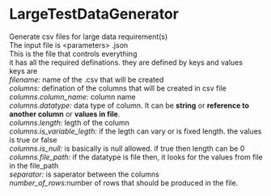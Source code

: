 # LargeTestDataGenerator
Generate csv files for large data requirement(s)
<br>The input file is \<parameters\> .json
<br>This is the file that controls everything
<br>it has all the required definations. they are defined by keys and values 
<br>keys are 
<br> <i>filename: </i>name of the .csv that will be created 
<br> <i>columns: </i>defination of the columns that will be created in csv file
<br> <i>columns.column_name: </i>column name
<br> <i>columns.datatype: </i>data type of column. It can be <b>string</b> or <b>reference to another column</b> or <b>values in file</b>.
<br> <i>columns.length: </i>legth of the column
<br> <i>columns.is_variable_legth: </i>if the legth can vary or is fixed length. the values is true or false
<br> <i>columns.is_null: </i>is basically is null allowed. if true then length can be 0
<br> <i>columns.file_path: </i>if the datatype is file then, it looks for the values from file in the file_path
<br> <i>separator: </i>is saperator between the columns
<br> <i>number_of_rows:</i>number of rows that should be produced in the file. 
